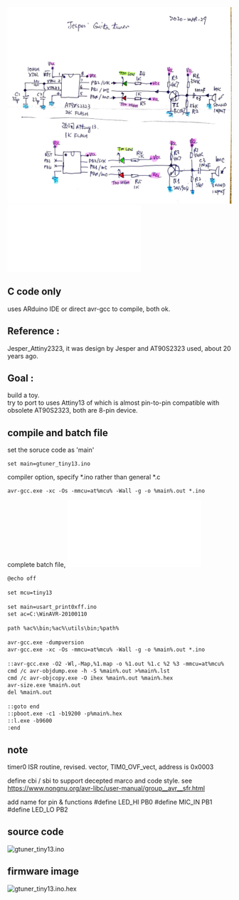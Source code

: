 
![xiaolaba_tiny13_guitar_tuner_schematic.jpg](xiaolaba_tiny13_guitar_tuner_schematic.jpg)
![xiaolaba_tiny13_guitar_tuner_schematic.pdf](xiaolaba_tiny13_guitar_tuner_schematic.pdf)


## C code only

uses ARduino IDE or direct avr-gcc to compile, both ok.  



## Reference : 
Jesper_Attiny2323, it was design by Jesper and AT90S2323 used, about 20 years ago.

## Goal : 
build a toy.  
try to port to uses Attiny13 of which is almost pin-to-pin compatible with obsolete AT90S2323, both are 8-pin device.


## compile and batch file

set the soruce code as 'main'

```
set main=gtuner_tiny13.ino
```  

compiler option, specify *.ino rather than general *.c

```
avr-gcc.exe -xc -Os -mmcu=at%mcu% -Wall -g -o %main%.out *.ino
```  
  
complete batch file, ![build.bat](build.bat)

```
@echo off

set mcu=tiny13

set main=usart_print0xff.ino
set ac=C:\WinAVR-20100110

path %ac%\bin;%ac%\utils\bin;%path%

avr-gcc.exe -dumpversion
avr-gcc.exe -xc -Os -mmcu=at%mcu% -Wall -g -o %main%.out *.ino

::avr-gcc.exe -O2 -Wl,-Map,%1.map -o %1.out %1.c %2 %3 -mmcu=at%mcu%
cmd /c avr-objdump.exe -h -S %main%.out >%main%.lst
cmd /c avr-objcopy.exe -O ihex %main%.out %main%.hex
avr-size.exe %main%.out
del %main%.out

::goto end
::pboot.exe -c1 -b19200 -p%main%.hex
::l.exe -b9600
:end
```

## note

timer0 ISR routine, revised. vector, TIM0_OVF_vect, address is 0x0003

define cbi / sbi to support decepted marco and code style. see https://www.nongnu.org/avr-libc/user-manual/group__avr__sfr.html

add name for pin & functions
#define LED_HI PB0
#define MIC_IN PB1
#define LED_LO PB2

## source code  
![gtuner_tiny13.ino](gtuner_tiny13.ino)
  
## firmware image  
![gtuner_tiny13.ino.hex](gtuner_tiny13.ino.hex)  

